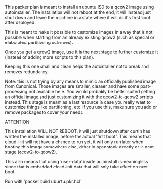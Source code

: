 
This packer plan is meant to install an ubuntu ISO to a qcow2 image
using autoinstaller. The installation will not reboot at the end, it
will instead just shut down and leave the machine in a state where
it will do it's first boot after deployed.

This is meant to make it possible to customize images in a way that
is not possible when starting from an already existing qcow2 (such as
special or elaborated partitioning schemes).

Once you get a qcow2 image, use it in the next stage to further
customize it (instead of adding more scripts to this plan).

Keeping this one small and clean helps the autointaller not to break
and removes redundancy.

Note: this is not trying by any means to mimic an officially
published image from Canonical. Those images are smaller,
cleaner and have some post-processing not available here.
You would probably be better suited getting an official image
and just customizing it with the qcow2-to-qcow2 scripts instead.
This stage is meant as a last resource in case you really want
to customize things like partitioning, etc. If you use this, make
sure you add or remove packages to cover your needs.


ATTENTION:

This installation WILL NOT REBOOT, it will just shutdown after curtin
has written the installed image, before the actual 'first boot'.
This means that cloud-init will not have a chance to run yet, it will
only run later when booting this image somewhere else, either in
openstack directly or in next stage (qcow2-to-qcow2).

This also means that using 'user-data' inside autoinstall is
meaningless since that is embedded cloud-init data that will
only take effect on next boot.

Run with 'packer build ubuntu.pkr.hcl'


